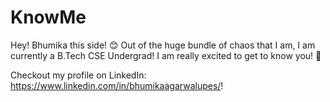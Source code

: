 # KnowMe
Hey! Bhumika this side! 😊
Out of the huge bundle of chaos that I am, I am currently a B.Tech CSE Undergrad!
I am really excited to get to know you! 🤗

Checkout my profile on LinkedIn: https://www.linkedin.com/in/bhumikaagarwalupes/!

